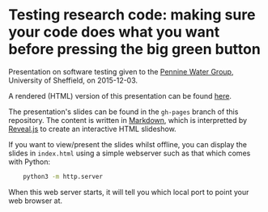 # Testing research code: making sure your code does what you want before pressing the big green button

Presentation on software testing given to the [Pennine Water Group](https://www.sheffield.ac.uk/penninewatergroup), University of Sheffield, on 2015-12-03.

A rendered (HTML) version of this presentation can be found [here](http://willfurnass.github.io/PWG-software-testing-pres-2015).

The presentation's slides can be found in the `gh-pages` branch of this repository.  The content is written in [Markdown](https://daringfireball.net/projects/markdown/), which is interpretted by [Reveal.js](https://github.com/hakimel/reveal.js) to create an interactive HTML slideshow.  

If you want to view/present the slides whilst offline, you can display the slides in `index.html` using a simple webserver such as that which comes with Python:

```bash
    python3 -m http.server
```

When this web server starts, it will tell you which local port to point your web browser at.

